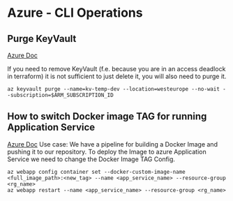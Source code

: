 # Azure - CLI Operations
## Purge KeyVault
[Azure Doc](https://docs.microsoft.com/de-de/cli/azure/keyvault?view=azure-cli-latest#az_keyvault_purge)

If you need to remove KeyVault (f.e. because you are in an access deadlock in terraform) it is not sufficient to just delete it,
you will also need to purge it.

```shell
az keyvault purge --name=kv-temp-dev --location=westeurope --no-wait --subscription=$ARM_SUBSCRIPTION_ID
```

## How to switch Docker image TAG for running Application Service
[Azure Doc](https://docs.microsoft.com/en-us/cli/azure/webapp/config/container?view=azure-cli-latest#az_webapp_config_container_set)
Use case: We have a pipeline for building a Docker Image and pushing it to our repository.
To deploy the Image to azure Application Service we need to change the Docker Image TAG Config.

```shell
az webapp config container set --docker-custom-image-name <full_image_path>:<new_tag> --name <app_service_name> --resource-group  <rg_name>
az webapp restart --name <app_service_name> --resource-group <rg_name>
```

